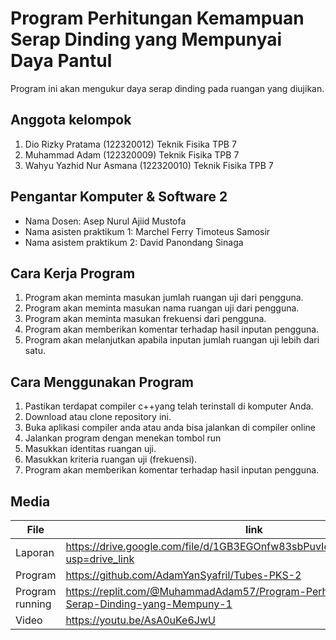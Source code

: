# Program Perhitungan Kemampuan Serap Dinding yang Mempunyai Daya Pantul
Program ini akan mengukur daya serap dinding pada ruangan yang diujikan.

## Anggota kelompok 
1. Dio Rizky Pratama (122320012) Teknik Fisika TPB 7
2. Muhammad Adam (122320009) Teknik Fisika TPB 7
3. Wahyu Yazhid Nur Asmana (122320010)  Teknik Fisika TPB 7

## Pengantar Komputer & Software 2
- Nama Dosen: Asep Nurul Ajiid Mustofa
- Nama asisten praktikum 1: Marchel Ferry Timoteus Samosir
- Nama asistem praktikum 2: David Panondang Sinaga

## Cara Kerja Program
1.	Program akan meminta masukan jumlah ruangan uji  dari pengguna.
2.	Program akan meminta masukan nama ruangan uji  dari pengguna.
3.	Program akan meminta masukan frekuensi  dari pengguna.
4.	Program akan memberikan komentar terhadap hasil inputan pengguna.
5.	Program akan melanjutkan apabila inputan jumlah ruangan uji lebih dari satu. 

## Cara Menggunakan Program 
1.	Pastikan terdapat compiler c++yang telah terinstall di komputer Anda.
2.	Download atau clone repository ini.
3.	Buka aplikasi compiler anda atau anda bisa jalankan di compiler online 
4.	Jalankan program dengan menekan tombol run
5.	Masukkan identitas ruangan uji.
6.	Masukkan kriteria ruangan uji (frekuensi).
7.	Program akan memberikan komentar terhadap hasil inputan pengguna.

## Media

| File |      link     |
| ------ | ------ |
| Laporan | https://drive.google.com/file/d/1GB3EGOnfw83sbPuvIoYCJO9qSyxc_8ef/view?usp=drive_link |
| Program | https://github.com/AdamYanSyafril/Tubes-PKS-2 |
| Program running | https://replit.com/@MuhammadAdam57/Program-Perhitungan-Kemampuan-Serap-Dinding-yang-Mempuny-1 |
| Video | https://youtu.be/AsA0uKe6JwU |
